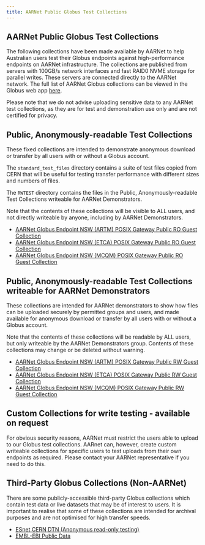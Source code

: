 ```yaml
---
title: AARNet Public Globus Test Collections
---
```


## AARNet Public Globus Test Collections

The following collections have been made available by AARNet to help Australian users test their Globus endpoints against high-performance endpoints on AARNet infrastructure.
The collections are published from servers with 100GB/s network interfaces and fast RAID0 NVME storage for parallel writes. These servers are connected directly to the AARNet network.
The full list of AARNet Globus collections can be viewed in the Globus web app [here](https://app.globus.org/collections?entityType=GCSv5_guest_collection&q=AARNet&scope=all).

Please note that we do not advise uploading sensitive data to any AARNet test collections, as they are for test and demonstration use only and are not certified for privacy.

## Public, Anonymously-readable Test Collections

These fixed collections are intended to demonstrate anonymous download or transfer by all users with or without a Globus account.

The ```standard_test_files``` directory contains a suite of test files copied from CERN that will be useful for testing transfer performance with different sizes and numbers of files.

The ```RWTEST``` directory contains the files in the Public, Anonymously-readable Test Collections writeable for AARNet Demonstrators.

Note that the contents of these collections will be visible to ALL users, and not directly writeable by anyone, including by AARNet Demonstrators.

- [AARNet Globus Endpoint NSW (ARTM) POSIX Gateway Public RO Guest Collection](https://app.globus.org/file-manager?origin_id=9e472d3a-ac18-42d0-bac8-3c9220801fbe&two_pane=true)
- [AARNet Globus Endpoint NSW (ETCA) POSIX Gateway Public RO Guest Collection](https://app.globus.org/file-manager?origin_id=ba7a1bc4-dacd-47a7-bc92-87d0a5768305&two_pane=true)
- [AARNet Globus Endpoint NSW (MCQM) POSIX Gateway Public RO Guest Collection](https://app.globus.org/file-manager?origin_id=12b88024-167c-4869-ab40-69bbf07ce3c5&two_pane=true)

## Public, Anonymously-readable Test Collections writeable for AARNet Demonstrators

These collections are intended for AARNet demonstrators to show how files can be uploaded securely by permitted groups and users, and made available for anonymous download or transfer by all users with or without a Globus account.

Note that the contents of these collections will be readable by ALL users, but only writeable by the AARNet Demonstrators group. Contents of these collections may change or be deleted without warning.

- [AARNet Globus Endpoint NSW (ARTM) POSIX Gateway Public RW Guest Collection](https://app.globus.org/file-manager?origin_id=8991e6d2-a5e3-41ca-a90f-33e7aa0da9d2&two_pane=true)
- [AARNet Globus Endpoint NSW (ETCA) POSIX Gateway Public RW Guest Collection](https://app.globus.org/file-manager?origin_id=afc72bc4-1196-4499-8ec6-959b4d108c96&two_pane=true)
- [AARNet Globus Endpoint NSW (MCQM) POSIX Gateway Public RW Guest Collection](https://app.globus.org/file-manager?origin_id=f9156b88-b2a5-4680-8f91-00b47ce22d5a&two_pane=true)

## Custom Collections for write testing - available on request

For obvious security reasons, AARNet must restrict the users able to upload to our Globus test collections. AARnet can, however, create custom writeable collections for specific users to test uploads from their own endpoints as required. Please contact your AARNet representative if you need to do this.

## Third-Party Globus Collections (Non-AARNet)
There are some publicly-accessible third-party Globus collections which contain test data or live datasets that may be of interest to users. It is important to realise that some of these collections are intended for archival purposes and are not optimised for high transfer speeds.
- [ESnet CERN DTN (Anonymous read-only testing)](https://app.globus.org/file-manager?destination_id=531643be-e83e-4ebc-a0d1-d459b48432e7&destination_path=%2Ftest3%2F&origin_id=722751ce-1264-43b8-9160-a9272f746d78&two_pane=true)
- [EMBL-EBI Public Data](https://app.globus.org/file-manager?origin_id=47772002-3e5b-4fd3-b97c-18cee38d6df2&origin_path=%2Fbiostudies%2F)
